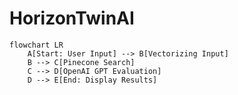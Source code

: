 # HorizonTwinAI

```mermaid
flowchart LR
    A[Start: User Input] --> B[Vectorizing Input]
    B --> C[Pinecone Search]
    C --> D[OpenAI GPT Evaluation]
    D --> E[End: Display Results]
```

